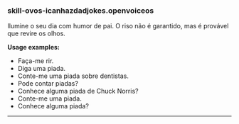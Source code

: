 
### skill-ovos-icanhazdadjokes.openvoiceos

Ilumine o seu dia com humor de pai. O riso não é garantido, mas é provável que revire os olhos.

**Usage examples:**
- Faça-me rir.
- Diga uma piada.
- Conte-me uma piada sobre dentistas.
- Pode contar piadas?
- Conhece alguma piada de Chuck Norris?
- Conte-me uma piada.
- Conhece alguma piada?

-------

